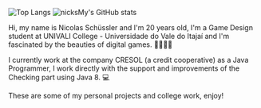 ![Top Langs](https://github-readme-stats.vercel.app/api/top-langs/?username=nicksMy&layout=compact&theme=radical) 
![nicksMy's GitHub stats](https://github-readme-stats.vercel.app/api?username=nicksMy&show_icons=true&theme=radical)

Hi, my name is Nicolas Schüssler and I'm 20 years old, I'm a Game Design student at UNIVALI College - Universidade do Vale do Itajaí and I'm fascinated by the beauties of digital games. 🔎🎲👾🔫

I currently work at the company CRESOL (a credit cooperative) as a Java Programmer, I work directly with the support and improvements of the Checking part using Java 8. 💻

These are some of my personal projects and college work, enjoy! 

